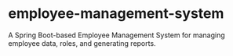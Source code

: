 # employee-management-system
A Spring Boot-based Employee Management System for managing employee data, roles, and generating reports.
